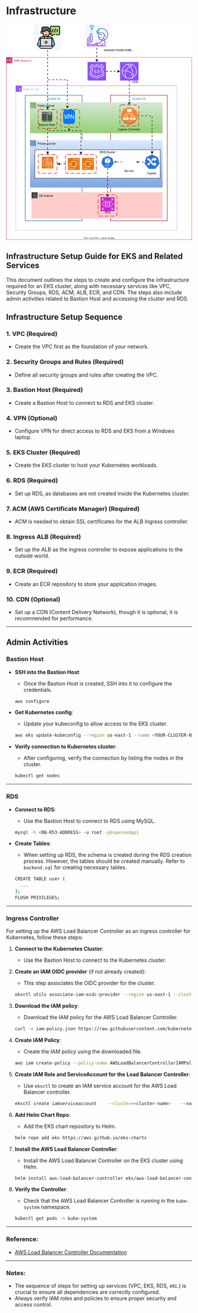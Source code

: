 # Infrastructure

![alt text](eks-infra.svg)


## Infrastructure Setup Guide for EKS and Related Services

This document outlines the steps to create and configure the infrastructure required for an EKS cluster, along with necessary services like VPC, Security Groups, RDS, ACM, ALB, ECR, and CDN. The steps also include admin activities related to Bastion Host and accessing the cluster and RDS.

## Infrastructure Setup Sequence

### 1. **VPC** (Required)
   - Create the VPC first as the foundation of your network.
  
### 2. **Security Groups and Rules** (Required)
   - Define all security groups and rules after creating the VPC.

### 3. **Bastion Host** (Required)
   - Create a Bastion Host to connect to RDS and EKS cluster.

### 4. **VPN** (Optional)
   - Configure VPN for direct access to RDS and EKS from a Windows laptop.

### 5. **EKS Cluster** (Required)
   - Create the EKS cluster to host your Kubernetes workloads.

### 6. **RDS** (Required)
   - Set up RDS, as databases are not created inside the Kubernetes cluster.

### 7. **ACM (AWS Certificate Manager)** (Required)
   - ACM is needed to obtain SSL certificates for the ALB Ingress controller.

### 8. **Ingress ALB** (Required)
   - Set up the ALB as the ingress controller to expose applications to the outside world.

### 9. **ECR** (Required)
   - Create an ECR repository to store your application images.

### 10. **CDN** (Optional)
   - Set up a CDN (Content Delivery Network), though it is optional, it is recommended for performance.

---

## Admin Activities

### **Bastion Host**
- **SSH into the Bastion Host**:
  - Once the Bastion Host is created, SSH into it to configure the credentials.

  ```bash
  aws configure
  ```

- **Get Kubernetes config**:
  - Update your kubeconfig to allow access to the EKS cluster.

  ```bash
  aws eks update-kubeconfig --region us-east-1 --name <YOUR-CLUSTER-NAME>
  ```

- **Verify connection to Kubernetes cluster**:
  - After configuring, verify the connection by listing the nodes in the cluster.

  ```bash
  kubectl get nodes
  ```

---

### **RDS**

- **Connect to RDS**:
  - Use the Bastion Host to connect to RDS using MySQL.

  ```bash
  mysql -h <DB-R53-ADDRESS> -u root -pExpenseApp1
  ```

- **Create Tables**:
  - When setting up RDS, the schema is created during the RDS creation process. However, the tables should be created manually. Refer to `backend.sql` for creating necessary tables.

  ```bash
  CREATE TABLE user (
    ...
  );
  FLUSH PRIVILEGES;
  ```

---

### **Ingress Controller**

For setting up the AWS Load Balancer Controller as an ingress controller for Kubernetes, follow these steps:

1. **Connect to the Kubernetes Cluster**:
   - Use the Bastion Host to connect to the Kubernetes cluster.

2. **Create an IAM OIDC provider** (if not already created):
   - This step associates the OIDC provider for the cluster.

   ```bash
   eksctl utils associate-iam-oidc-provider --region us-east-1 --cluster <your-cluster-name> --approve
   ```

3. **Download the IAM policy**:
   - Download the IAM policy for the AWS Load Balancer Controller.

   ```bash
   curl -o iam-policy.json https://raw.githubusercontent.com/kubernetes-sigs/aws-load-balancer-controller/v2.8.1/docs/install/iam_policy.json
   ```

4. **Create IAM Policy**:
   - Create the IAM policy using the downloaded file.

   ```bash
   aws iam create-policy --policy-name AWSLoadBalancerControllerIAMPolicy --policy-document file://iam-policy.json
   ```

5. **Create IAM Role and ServiceAccount for the Load Balancer Controller**:
   - Use `eksctl` to create an IAM service account for the AWS Load Balancer controller.

   ```bash
   eksctl create iamserviceaccount    --cluster=<cluster-name>    --namespace=kube-system    --name=aws-load-balancer-controller    --attach-policy-arn=arn:aws:iam::<AWS_ACCOUNT_ID>:policy/AWSLoadBalancerControllerIAMPolicy    --override-existing-serviceaccounts    --approve
   ```

6. **Add Helm Chart Repo**:
   - Add the EKS chart repository to Helm.

   ```bash
   helm repo add eks https://aws.github.io/eks-charts
   ```

7. **Install the AWS Load Balancer Controller**:
   - Install the AWS Load Balancer Controller on the EKS cluster using Helm.

   ```bash
   helm install aws-load-balancer-controller eks/aws-load-balancer-controller -n kube-system --set clusterName=<cluster-name> --set serviceAccount.create=false --set serviceAccount.name=aws-load-balancer-controller
   ```

8. **Verify the Controller**:
   - Check that the AWS Load Balancer Controller is running in the `kube-system` namespace.

   ```bash
   kubectl get pods -n kube-system
   ```

---

### Reference:
- [AWS Load Balancer Controller Documentation](https://kubernetes-sigs.github.io/aws-load-balancer-controller/v2.8/)

---

### Notes:
- The sequence of steps for setting up services (VPC, EKS, RDS, etc.) is crucial to ensure all dependencies are correctly configured.
- Always verify IAM roles and policies to ensure proper security and access control.
